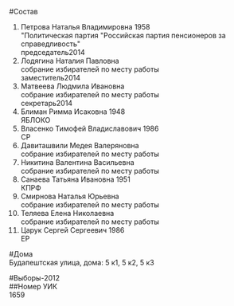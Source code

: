 #Состав  
1. Петрова Наталья Владимировна 1958  
    "Политическая партия "Российская партия пенсионеров за справедливость"  
    председатель2014  
2. Лодягина Наталия Павловна  
    собрание избирателей по месту работы  
    заместитель2014  
3. Матвеева Людмила Ивановна  
    собрание избирателей по месту работы  
    секретарь2014  
4. Блиман Римма Исаковна 1948  
    ЯБЛОКО  
5. Власенко Тимофей Владиславович 1986  
    СР  
6. Давиташвили Медея Валеряновна  
    собрание избирателей по месту работы  
7. Никитина Валентина Васильевна  
    собрание избирателей по месту работы  
8. Санаева Татьяна Ивановна 1951  
    КПРФ  
9. Смирнова Наталья Юрьевна  
    собрание избирателей по месту работы  
10. Теляева Елена Николаевна  
    собрание избирателей по месту работы  
11. Царук Сергей Сергеевич 1986  
    ЕР  
  
#Дома  
Будапештская улица, дома: 5 к1, 5 к2, 5 к3  
  
#Выборы-2012  
##Номер УИК  
1659  
